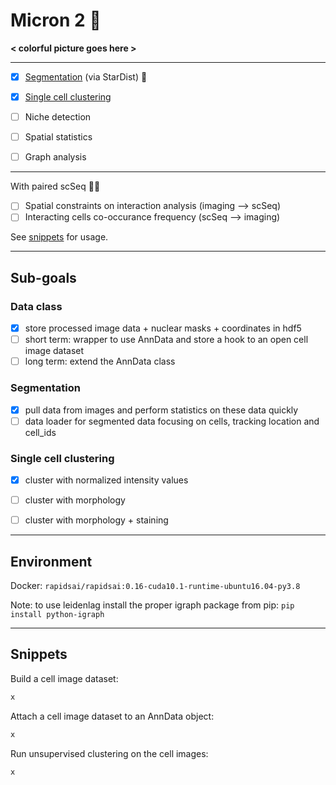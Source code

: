 # Micron 2 :microscope:

**< colorful picture goes here >**

*****  

- [x] [Segmentation](#segmentation) (via StarDist) :watermelon:
- [x] [Single cell clustering](#single-cell-clustering)
- [ ] Niche detection
- [ ] Spatial statistics
- [ ] Graph analysis


******

With paired scSeq :test_tube::dna:
- [ ] Spatial constraints on interaction analysis (imaging --> scSeq)
- [ ] Interacting cells co-occurance frequency (scSeq --> imaging)

See [snippets](#snippets) for usage.

*****

## Sub-goals

### Data class
- [x] store processed image data + nuclear masks + coordinates in hdf5
- [ ] short term: wrapper to use AnnData and store a hook to an open cell image dataset
- [ ] long term: extend the AnnData class

### Segmentation
- [x] pull data from images and perform statistics on these data quickly
- [ ] data loader for segmented data focusing on cells, tracking location and cell_ids

### Single cell clustering
- [x] cluster with normalized intensity values
- [ ] cluster with morphology
- [ ] cluster with morphology + staining


*****
## Environment

Docker: `rapidsai/rapidsai:0.16-cuda10.1-runtime-ubuntu16.04-py3.8`

Note: to use leidenlag install the proper igraph package from pip: `pip install python-igraph`


*****
## Snippets

Build a cell image dataset:
```python
x
```

Attach a cell image dataset to an AnnData object:
```python
x
```

Run unsupervised clustering on the cell images:
```python
x
```